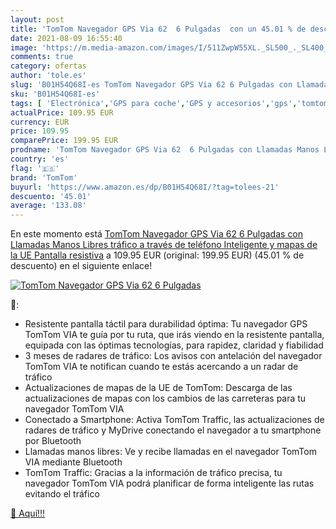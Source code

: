 ```yaml
---
layout: post
title: 'TomTom Navegador GPS Via 62  6 Pulgadas  con un 45.01 % de descuento'
date: 2021-08-09 16:55:40
image: 'https://m.media-amazon.com/images/I/511ZwpW55XL._SL500_._SL400_.jpg'
comments: true
category: ofertas
author: 'tole.es'
slug: 'B01H54Q68I-es TomTom Navegador GPS Via 62 6 Pulgadas con Llamadas Manos...'
sku: 'B01H54Q68I-es'
tags: [ 'Electrónica','GPS para coche','GPS y accesorios','gps','tomtom', ]
actualPrice: 109.95 EUR
currency: EUR
price: 109.95
comparePrice: 199.95 EUR
prodname: 'TomTom Navegador GPS Via 62  6 Pulgadas con Llamadas Manos Libres  tráfico a través de teléfono Inteligente y mapas de la UE  Pantalla resistiva'
country: 'es'
flag: '🇪🇸'
brand: 'TomTom'
buyurl: 'https://www.amazon.es/dp/B01H54Q68I/?tag=tolees-21'
descuento: '45.01'
average: '133.08'
---
```


En este momento está [TomTom Navegador GPS Via 62  6 Pulgadas con Llamadas Manos Libres  tráfico a través de teléfono Inteligente y mapas de la UE  Pantalla resistiva](https://www.amazon.es/dp/B01H54Q68I/?tag=tolees-21) a 109.95 EUR (original: 199.95 EUR) (45.01 %  de descuento) en el siguiente enlace!

[![TomTom Navegador GPS Via 62  6 Pulgadas ](https://m.media-amazon.com/images/I/511ZwpW55XL._SL500_._SL400_.jpg)](https://www.amazon.es/dp/B01H54Q68I/?tag=tolees-21)

🔎:

- Resistente pantalla táctil para durabilidad óptima: Tu navegador GPS TomTom VIA te guía por tu ruta, que irás viendo en la resistente pantalla, equipada con las óptimas tecnologías, para rapidez, claridad y fiabilidad
- 3 meses de radares de tráfico: Los avisos con antelación del navegador TomTom VIA te notifican cuando te estás acercando a un radar de tráfico
- Actualizaciones de mapas de la UE de TomTom: Descarga de las actualizaciones de mapas con los cambios de las carreteras para tu navegador TomTom VIA
- Conectado a Smartphone: Activa TomTom Traffic, las actualizaciones de radares de tráfico y MyDrive conectando el navegador a tu smartphone por Bluetooth
- Llamadas manos libres: Ve y recibe llamadas en el navegador TomTom VIA mediante Bluetooth
- TomTom Traffic: Gracias a la información de tráfico precisa, tu navegador TomTom VIA podrá planificar de forma inteligente las rutas evitando el tráfico

[🛒 Aquí!!!](https://www.amazon.es/dp/B01H54Q68I/?tag=tolees-21)
